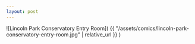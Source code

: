 ```yaml
---
layout: post
---
```


![Lincoln Park Conservatory Entry Room]( {{ "/assets/comics/lincoln-park-conservatory-entry-room.jpg" | relative_url }} )
